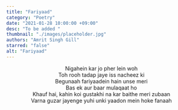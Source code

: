 ```yaml
---
title: "Fariyaad"
category: "Poetry"
date: "2021-01-28 10:00:00 +09:00"
desc: "To be added "
thumbnail: "./images/placeholder.jpg"
authors: "Amrit Singh Gill"
starred: "false"
alt: "Fariyaad"
---
```


<p style="text-align: center;align:center;">
Nigahein kar jo pher lein woh <br>
Toh rooh tadap jaye iss nacheez ki <br>
Begunaah fariyaadein hain unse meri <br>
Bas ek aur baar mulaqaat ho <br>
Khauf hai, kahin koi gustakhi na kar baithe meri zubaan <br>
Varna guzar jayenge yuhi unki yaadon mein hoke fanaah <br>
</p>